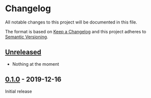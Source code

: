 # Changelog

All notable changes to this project will be documented in this file.

The format is based on [Keep a Changelog] and this project adheres to [Semantic Versioning].

## [Unreleased]

- Nothing at the moment

## [0.1.0] - 2019-12-16

Initial release

[Keep a Changelog]: https://keepachangelog.com/en/1.0.0/
[Semantic Versioning]: https://semver.org/spec/v2.0.0.html
[Unreleased]: https://nosuchdomain.mooo.com/git/doc/wallabaggerini/compare/0.1.0...master
[0.1.0]: https://nosuchdomain.mooo.com/git/doc/wallabaggerini/src/tag/0.1.0
